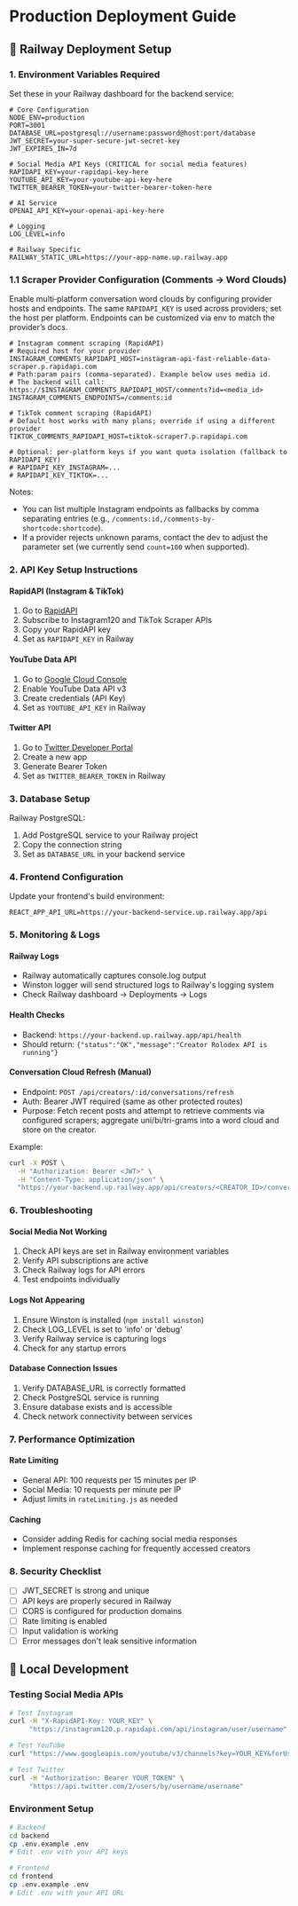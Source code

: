 # Production Deployment Guide

## 🚀 Railway Deployment Setup

### 1. Environment Variables Required

Set these in your Railway dashboard for the backend service:

```env
# Core Configuration
NODE_ENV=production
PORT=3001
DATABASE_URL=postgresql://username:password@host:port/database
JWT_SECRET=your-super-secure-jwt-secret-key
JWT_EXPIRES_IN=7d

# Social Media API Keys (CRITICAL for social media features)
RAPIDAPI_KEY=your-rapidapi-key-here
YOUTUBE_API_KEY=your-youtube-api-key-here
TWITTER_BEARER_TOKEN=your-twitter-bearer-token-here

# AI Service
OPENAI_API_KEY=your-openai-api-key-here

# Logging
LOG_LEVEL=info

# Railway Specific
RAILWAY_STATIC_URL=https://your-app-name.up.railway.app
```

### 1.1 Scraper Provider Configuration (Comments → Word Clouds)

Enable multi‑platform conversation word clouds by configuring provider hosts and endpoints. The same `RAPIDAPI_KEY` is used across providers; set the host per platform. Endpoints can be customized via env to match the provider’s docs.

```env
# Instagram comment scraping (RapidAPI)
# Required host for your provider
INSTAGRAM_COMMENTS_RAPIDAPI_HOST=instagram-api-fast-reliable-data-scraper.p.rapidapi.com
# Path:param pairs (comma-separated). Example below uses media id.
# The backend will call: https://$INSTAGRAM_COMMENTS_RAPIDAPI_HOST/comments?id=<media_id>
INSTAGRAM_COMMENTS_ENDPOINTS=/comments:id

# TikTok comment scraping (RapidAPI)
# Default host works with many plans; override if using a different provider
TIKTOK_COMMENTS_RAPIDAPI_HOST=tiktok-scraper7.p.rapidapi.com

# Optional: per-platform keys if you want quota isolation (fallback to RAPIDAPI_KEY)
# RAPIDAPI_KEY_INSTAGRAM=...
# RAPIDAPI_KEY_TIKTOK=...
```

Notes:
- You can list multiple Instagram endpoints as fallbacks by comma separating entries (e.g., `/comments:id,/comments-by-shortcode:shortcode`).
- If a provider rejects unknown params, contact the dev to adjust the parameter set (we currently send `count=100` when supported).

### 2. API Key Setup Instructions

#### RapidAPI (Instagram & TikTok)
1. Go to [RapidAPI](https://rapidapi.com/)
2. Subscribe to Instagram120 and TikTok Scraper APIs
3. Copy your RapidAPI key
4. Set as `RAPIDAPI_KEY` in Railway

#### YouTube Data API
1. Go to [Google Cloud Console](https://console.cloud.google.com/)
2. Enable YouTube Data API v3
3. Create credentials (API Key)
4. Set as `YOUTUBE_API_KEY` in Railway

#### Twitter API
1. Go to [Twitter Developer Portal](https://developer.twitter.com/)
2. Create a new app
3. Generate Bearer Token
4. Set as `TWITTER_BEARER_TOKEN` in Railway

### 3. Database Setup

Railway PostgreSQL:
1. Add PostgreSQL service to your Railway project
2. Copy the connection string
3. Set as `DATABASE_URL` in your backend service

### 4. Frontend Configuration

Update your frontend's build environment:
```env
REACT_APP_API_URL=https://your-backend-service.up.railway.app/api
```

### 5. Monitoring & Logs

#### Railway Logs
- Railway automatically captures console.log output
- Winston logger will send structured logs to Railway's logging system
- Check Railway dashboard → Deployments → Logs

#### Health Checks
- Backend: `https://your-backend.up.railway.app/api/health`
- Should return: `{"status":"OK","message":"Creator Rolodex API is running"}`

#### Conversation Cloud Refresh (Manual)
- Endpoint: `POST /api/creators/:id/conversations/refresh`
- Auth: Bearer JWT required (same as other protected routes)
- Purpose: Fetch recent posts and attempt to retrieve comments via configured scrapers; aggregate uni/bi/tri-grams into a word cloud and store on the creator.

Example:
```bash
curl -X POST \
  -H "Authorization: Bearer <JWT>" \
  -H "Content-Type: application/json" \
  "https://your-backend.up.railway.app/api/creators/<CREATOR_ID>/conversations/refresh"
```

### 6. Troubleshooting

#### Social Media Not Working
1. Check API keys are set in Railway environment variables
2. Verify API subscriptions are active
3. Check Railway logs for API errors
4. Test endpoints individually

#### Logs Not Appearing
1. Ensure Winston is installed (`npm install winston`)
2. Check LOG_LEVEL is set to 'info' or 'debug'
3. Verify Railway service is capturing logs
4. Check for any startup errors

#### Database Connection Issues
1. Verify DATABASE_URL is correctly formatted
2. Check PostgreSQL service is running
3. Ensure database exists and is accessible
4. Check network connectivity between services

### 7. Performance Optimization

#### Rate Limiting
- General API: 100 requests per 15 minutes per IP
- Social Media: 10 requests per minute per IP
- Adjust limits in `rateLimiting.js` as needed

#### Caching
- Consider adding Redis for caching social media responses
- Implement response caching for frequently accessed creators

### 8. Security Checklist

- [ ] JWT_SECRET is strong and unique
- [ ] API keys are properly secured in Railway
- [ ] CORS is configured for production domains
- [ ] Rate limiting is enabled
- [ ] Input validation is working
- [ ] Error messages don't leak sensitive information

## 🔧 Local Development

### Testing Social Media APIs
```bash
# Test Instagram
curl -H "X-RapidAPI-Key: YOUR_KEY" \
     "https://instagram120.p.rapidapi.com/api/instagram/user/username"

# Test YouTube
curl "https://www.googleapis.com/youtube/v3/channels?key=YOUR_KEY&forUsername=username"

# Test Twitter
curl -H "Authorization: Bearer YOUR_TOKEN" \
     "https://api.twitter.com/2/users/by/username/username"
```

### Environment Setup
```bash
# Backend
cd backend
cp .env.example .env
# Edit .env with your API keys

# Frontend
cd frontend
cp .env.example .env
# Edit .env with your API URL
```
